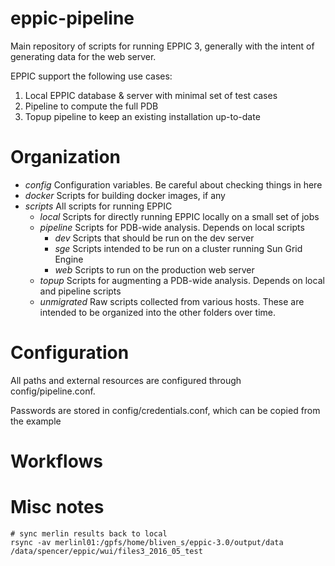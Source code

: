 # eppic-pipeline

Main repository of scripts for running EPPIC 3, generally with the intent of
generating data for the web server.

EPPIC support the following use cases:
1. Local EPPIC database & server with minimal set of test cases
2. Pipeline to compute the full PDB
3. Topup pipeline to keep an existing installation up-to-date

# Organization

- *config* Configuration variables. Be careful about checking things in here
- *docker* Scripts for building docker images, if any
- *scripts* All scripts for running EPPIC
  - *local* Scripts for directly running EPPIC locally on a small set of jobs
  - *pipeline* Scripts for PDB-wide analysis. Depends on local scripts
    - *dev* Scripts that should be run on the dev server
    - *sge* Scripts intended to be run on a cluster running Sun Grid Engine
    - *web* Scripts to run on the production web server
  - *topup* Scripts for augmenting a PDB-wide analysis. Depends on local and pipeline scripts
  - *unmigrated* Raw scripts collected from various hosts. These are intended to be organized into the other folders over time.

# Configuration

All paths and external resources are configured through config/pipeline.conf.

Passwords are stored in config/credentials.conf, which can be copied from the example

# Workflows


# Misc notes

```
# sync merlin results back to local
rsync -av merlinl01:/gpfs/home/bliven_s/eppic-3.0/output/data  /data/spencer/eppic/wui/files3_2016_05_test
```

